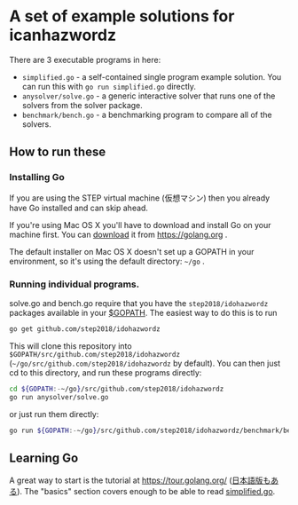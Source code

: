 # A set of example solutions for icanhazwordz

There are 3 executable programs in here:

* `simplified.go` - a self-contained single program example solution. You can run this with `go run simplified.go` directly.
* `anysolver/solve.go` - a generic interactive solver that runs one of the solvers from the solver package.
* `benchmark/bench.go` - a benchmarking program to compare all of the solvers.

## How to run these

### Installing Go

If you are using the STEP virtual machine (仮想マシン) then you already have Go
installed and can skip ahead.

If you're using Mac OS X you'll have to download and install Go on your machine
first. You can [download](https://golang.org/dl/) it from https://golang.org .

The default installer on Mac OS X doesn't set up a GOPATH in your environment,
so it's using the default directory: `~/go` .

### Running individual programs.

solve.go and bench.go require that you have the `step2018/idohazwordz` packages
available in your [$GOPATH](https://golang.org/doc/code.html). The easiest way
to do this is to run

```sh
go get github.com/step2018/idohazwordz
```

This will clone this repository into
`$GOPATH/src/github.com/step2018/idohazwordz`
(`~/go/src/github.com/step2018/idohazwordz` by default).  You can then just cd
to this directory, and run these programs directly:

```sh
cd ${GOPATH:-~/go}/src/github.com/step2018/idohazwordz
go run anysolver/solve.go
```

or just run them directly:

```sh
go run ${GOPATH:-~/go}/src/github.com/step2018/idohazwordz/benchmark/bench.go
```

## Learning Go

A great way to start is the tutorial at https://tour.golang.org/ ([日本語版もある](https://go-tour-jp.appspot.com/)). The "basics" section covers enough to be
able to read
[simplified.go](https://github.com/step2018/idohazwordz/blob/public/simplified.go).
